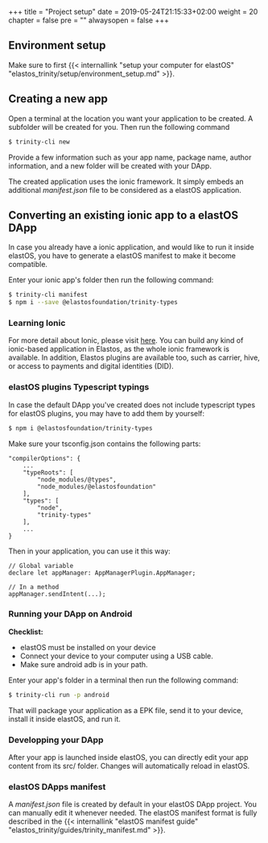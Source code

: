 +++
title = "Project setup"
date = 2019-05-24T21:15:33+02:00
weight = 20
chapter = false
pre = ""
alwaysopen = false
+++ 

## Environment setup

Make sure to first {{< internallink "setup your computer for elastOS" "elastos_trinity/setup/environment_setup.md" >}}.

## Creating a new app

Open a terminal at the location you want your application to be created. A subfolder will be created for you. Then run the following command

```bash
$ trinity-cli new
```

Provide a few information such as your app name, package name, author information, and a new folder will be created with your DApp.

The created application uses the ionic framework. It simply embeds an additional *manifest.json* file to be considered as a elastOS application.

## Converting an existing ionic app to a elastOS DApp

In case you already have a ionic application, and would like to run it inside elastOS, you have to generate a elastOS manifest to make it become compatible. 

Enter your ionic app's folder then run the following command:

```bash
$ trinity-cli manifest
$ npm i --save @elastosfoundation/trinity-types
```

### Learning Ionic

For more detail about Ionic, please visit [here](https://ionicframework.com/docs/).
You can build any kind of ionic-based application in Elastos, as the whole ionic framework is available. In addition, Elastos plugins are available too, such as carrier, hive, or access to payments and digital identities (DID).

### elastOS plugins Typescript typings

In case the default DApp you've created does not include typescript types for elastOS plugins, you may have to add them by yourself:

```bash
$ npm i @elastosfoundation/trinity-types
```

Make sure your tsconfig.json contains the following parts:

    "compilerOptions": {
        ...
        "typeRoots": [
            "node_modules/@types",
            "node_modules/@elastosfoundation"
        ],
        "types": [
            "node",
            "trinity-types"
        ],
        ...
    }

Then in your application, you can use it this way:

    // Global variable
    declare let appManager: AppManagerPlugin.AppManager;

    // In a method
    appManager.sendIntent(...);

### Running your DApp on Android

**Checklist:**

- elastOS must be installed on your device
- Connect your device to your computer using a USB cable.
- Make sure android adb is in your path.

Enter your app's folder in a terminal then run the following command:

```bash
$ trinity-cli run -p android
```

That will package your application as a EPK file, send it to your device, install it inside elastOS, and run it.

### Developping your DApp

After your app is launched inside elastOS, you can directly edit your app content from its src/ folder. Changes will automatically reload in elastOS.

### elastOS DApps manifest

A *manifest.json* file is created by default in your elastOS DApp project. You can manually edit it whenever needed. The elastOS manifest format is fully described in the {{< internallink "elastOS manifest guide" "elastos_trinity/guides/trinity_manifest.md" >}}.

